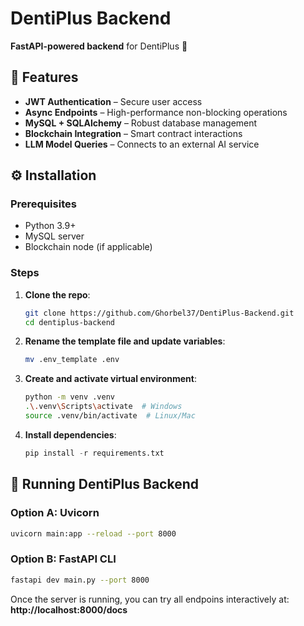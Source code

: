 # DentiPlus Backend

**FastAPI-powered backend** for DentiPlus 🦷

## 🚀 Features
- **JWT Authentication** – Secure user access
- **Async Endpoints** – High-performance non-blocking operations
- **MySQL + SQLAlchemy** – Robust database management
- **Blockchain Integration** – Smart contract interactions
- **LLM Model Queries** – Connects to an external AI service

## ⚙️ Installation

### Prerequisites
- Python 3.9+
- MySQL server
- Blockchain node (if applicable)

### Steps
1. **Clone the repo**:
   ```bash
   git clone https://github.com/Ghorbel37/DentiPlus-Backend.git
   cd dentiplus-backend
2. **Rename the template file and update variables**:
   ```bash
   mv .env_template .env
3. **Create and activate virtual environment**:
   ```bash
   python -m venv .venv
   .\.venv\Scripts\activate  # Windows
   source .venv/bin/activate  # Linux/Mac
   ```
4. **Install dependencies**:
   ```python
   pip install -r requirements.txt

## 🚀 Running DentiPlus Backend


### Option A: Uvicorn
   ```bash
   uvicorn main:app --reload --port 8000
   ```

### Option B: FastAPI CLI
   ```bash
   fastapi dev main.py --port 8000
   ```

Once the server is running, you can try all endpoins interactively at: **http://localhost:8000/docs**